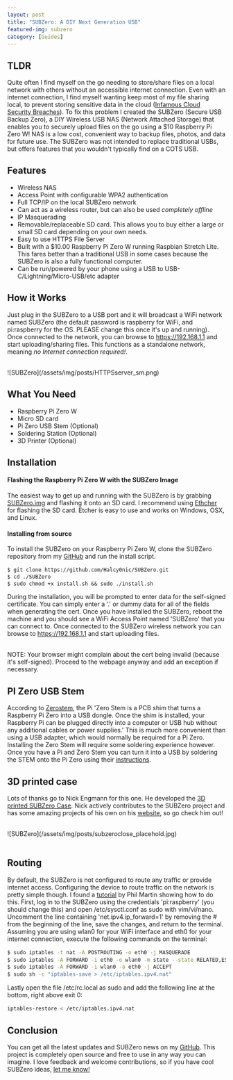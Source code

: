 ```yaml
---
layout: post
title: "SUBZero: A DIY Next Generation USB"
featured-img: subzero
category: [Guides]
---
```


## TLDR
Quite often I find myself on the go needing to store/share files on a local network with others without an accessible internet connection.  Even with an internet connection, I find myself wanting keep most of my file sharing local, to prevent storing sensitive data in the cloud ([Infamous Cloud Security Breaches](https://blog.storagecraft.com/7-infamous-cloud-security-breaches/)).  To fix this problem I created the SUBZero (Secure USB Backup Zero), a DIY Wireless USB NAS (Network Attached Storage) that enables you to securely upload files on the go using a $10 Raspberry Pi Zero W! NAS is a low cost, convenient way to backup files, photos, and data for future use.  The SUBZero was not intended to replace traditional USBs, but offers features that you wouldn't typically find on a COTS USB. 

## Features
* Wireless NAS
* Access Point with configurable WPA2 authentication
* Full TCP/IP on the local SUBZero network
* Can act as a wireless router, but can also be used *completely offline*
* IP Masquerading
* Removable/replaceable SD card.  This allows you to buy either a large or small SD card depending on your own needs.
* Easy to use HTTPS File Server
* Built with a $10.00 Raspberry Pi Zero W running Raspbian Stretch Lite. This fares better than a traditional USB in some cases because the SUBZero is also a fully functional computer.
* Can be run/powered by your phone using a USB to USB-C/Lightning/Micro-USB/etc adapter


## How it Works
Just plug in the SUBZero to a USB port and it will broadcast a WiFi network named SUBZero (the default password is raspberry for WiFi, and pi:raspberry for the OS.  PLEASE change this once it's up and running).  Once connected to the network, you can browse to https://192.168.1.1 and start uploading/sharing files. This functions as a standalone network, meaning *no Internet connection required!*.

<br />
![SUBZero](/assets/img/posts/HTTPSserver_sm.png)
<br />


## What You Need
* Raspberry Pi Zero W
* Micro SD card
* Pi Zero USB Stem (Optional)
* Soldering Station (Optional)
* 3D Printer (Optional)

## Installation

#### Flashing the Raspberry Pi Zero W with the SUBZero Image

The easiest way to get up and running with the SUBZero is by grabbing [SUBZero.img](https://github.com/Halcy0nic/SUBZero/blob/master/img/SUBZero.img) and flashing it onto an SD card.  I recommend using [Ethcher](https://www.balena.io/etcher/) for flashing the SD card.  Etcher is easy to use and works on Windows, OSX, and Linux.

#### Installing from source
To install the SUBZero on your Raspberry Pi Zero W, clone the SUBZero repository from my [GitHub](https://github.com/Halcy0nic/SUBZero) and run the install script.

``` 
$ git clone https://github.com/Halcy0nic/SUBZero.git
$ cd ./SUBZero
$ sudo chmod +x install.sh && sudo ./install.sh
```
During the installation, you will be prompted to enter data for the self-signed certificate. You can simply enter a '.' or dummy data for all of the fields when generating the cert.  Once you have installed the SUBZero, reboot the machine and you should see a WiFi Access Point named 'SUBZero' that you can connect to.  Once connected to the SUBZero wireless network you can browse to https://192.168.1.1 and start uploading files.

<br />NOTE: Your browser might complain about the cert being invalid (because it's self-signed).  Proceed to the webpage anyway and add an exception if necessary.

## PI Zero USB Stem

According to [Zerostem](https://zerostem.io), the Pi 'Zero Stem is a PCB shim that turns a Raspberry Pi Zero into a USB dongle. Once the shim is installed, your Raspberry Pi can be plugged directly into a computer or USB hub without any additional cables or power supplies.'  This is much more convenient than using a USB adapter, which would normally be required for a Pi Zero.  Installing the Zero Stem will require some soldering experience however.  Once you have a Pi and Zero Stem you can turn it into a USB by soldering the STEM onto the Pi Zero using their [instructions](https://zerostem.io/installation/).


## 3D printed case
Lots of thanks go to Nick Engmann for this one.  He developed the [3D printed SUBZero Case](https://www.thingiverse.com/thing:3389059).  Nick actively contributes to the SUBZero project and has some amazing projects of his own on his [website](https://nickengmann.com), so go check him out!

<br />
![SUBZero](/assets/img/posts/subzeroclose_placehold.jpg)
<br />
<br />

## Routing
By default, the SUBZero is not configured to route any traffic or provide internet access.  Configuring the device to route traffic on the network is pretty simple though.  I found a [tutorial](https://frillip.com/using-your-raspberry-pi-3-as-a-wifi-access-point-with-hostapd/) by Phil Martin showing how to do this.  First, log in to the SUBZero using the credentials 'pi:raspberry' (you should change this) and open /etc/sysctl.conf as sudo with vim/vi/nano.  Uncomment the line containing 'net.ipv4.ip_forward=1' by removing the # from the beginning of the line, save the changes, and return to the terminal.  Assuming you are using wlan0 for your WiFi interface and eth0 for your internet connection, execute the following commands on the terminal:

``` bash
$ sudo iptables -t nat -A POSTROUTING -o eth0 -j MASQUERADE  
$ sudo iptables -A FORWARD -i eth0 -o wlan0 -m state --state RELATED,ESTABLISHED -j ACCEPT  
$ sudo iptables -A FORWARD -i wlan0 -o eth0 -j ACCEPT
$ sudo sh -c "iptables-save > /etc/iptables.ipv4.nat"
```

Lastly open the file /etc/rc.local as sudo and add the following line at the bottom, right above exit 0:

``` bash
iptables-restore < /etc/iptables.ipv4.nat 
```

## Conclusion

You can get all the latest updates and SUBZero news on my [GitHub](https://github.com/Halcy0nic/SUBZero).  This project is completely open source and free to use in any way you can imagine. I love feedback and welcome contributions, so if you have cool SUBZero ideas, [let me know!](https://halcyonic.net/contact/)

